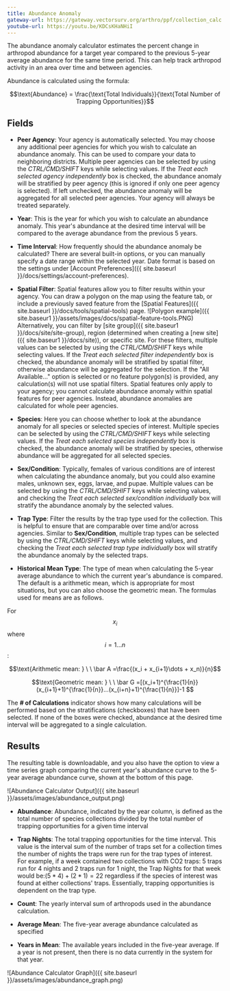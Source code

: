 ```yaml
---
title: Abundance Anomaly
gateway-url: https://gateway.vectorsurv.org/arthro/ppf/collection_calc
youtube-url: https://youtu.be/KDCsKHaNHiI
---
```


The abundance anomaly calculator estimates the percent change in arthropod abundance for a target year compared to the previous 5-year average abundance for the same time period. This can help track arthropod activity in an area over time and between agencies.

Abundance is calculated using the formula:

$$\text{Abundance} = \frac{\text{Total Individuals}}{\text{Total Number of Trapping Opportunities}}$$

## Fields

- **Peer Agency**: Your agency is automatically selected. You may choose any additional peer agencies for which you wish to calculate an abundance anomaly. This can be used to compare your data to neighboring districts. Multiple peer agencies can be selected by using the _CTRL/CMD/SHIFT_ keys while selecting values. If the _Treat each selected agency independently_ box is checked, the abundance anomaly will be stratified by peer agency (this is ignored if only one peer agency is selected). If left unchecked, the abundance anomaly will be aggregated for all selected peer agencies. Your agency will always be treated separately.
- **Year**: This is the year for which you wish to calculate an abundance anomaly. This year's abundance at the desired time interval will be compared to the average abundance from the previous 5 years.
- **Time Interval**: How frequently should the abundance anomaly be calculated? There are several built-in options, or you can manually specify a date range within the selected year. Date format is based on the settings under [Account Preferences]({{ site.baseurl }}/docs/settings/account-preferences).
- **Spatial Filter**: Spatial features allow you to filter results within your agency. You can draw a polygon on the map using the feature tab, or include a previously saved feature from the [Spatial Features]({{ site.baseurl }}/docs/tools/spatial-tools) page. ![Polygon example]({{ site.baseur1 }}/assets/images/docs/spatial-feature-tools.PNG) Alternatively, you can filter by [site group]({{ site.baseur1 }}/docs/site/site-group), region (determined when creating a [new site]({{ site.baseur1 }}/docs/site)), or specific site. For these filters, multiple values can be selected by using the _CTRL/CMD/SHIFT_ keys while selecting values. If the _Treat each selected filter independently_ box is checked, the abundance anomaly will be stratified by spatial filter, otherwise abundance will be aggregated for the selection. If the "All Available..." option is selected or no feature polygon(s) is provided, any calculation(s) will not use spatial filters. Spatial features only apply to your agency; you cannot calculate abundance anomaly within spatial features for peer agencies. Instead, abundance anomalies are calculated for whole peer agencies.
- **Species**: Here you can choose whether to look at the abundance anomaly for all species or selected species of interest. Multiple species can be selected by using the _CTRL/CMD/SHIFT_ keys while selecting values. If the _Treat each selected species independently_ box is checked, the abundance anomaly will be stratified by species, otherwise abundance will be aggregated for all selected species.
- **Sex/Condition**: Typically, females of various conditions are of interest when calculating the abundance anomaly, but you could also examine males, unknown sex, eggs, larvae, and pupae. Multiple values can be selected by using the _CTRL/CMD/SHIFT_ keys while selecting values, and checking the _Treat each selected sex/condition individually_ box will stratify the abundance anomaly by the selected values.
- **Trap Type**: Filter the results by the trap type used for the collection. This is helpful to ensure that are comparable over time and/or across agencies. Similar to **Sex/Condition**, multiple trap types can be selected by using the _CTRL/CMD/SHIFT_ keys while selecting values, and checking the _Treat each selected trap type individually_ box will stratify the abundance anomaly by the selected traps.

- **Historical Mean Type**: The type of mean when calculating the 5-year average abundance to which the current year's abundance is compared. The default is a arithmetic mean, which is appropriate for most situations, but you can also choose the geometric mean. The formulas used for means are as follows.

For $$x_i$$ where $$i = 1\dots n$$:

$$\text{Arithmetic mean: } \ \   \bar A =\frac{(x_i + x_{i+1}\dots + x_n)}{n}$$

$$\text{Geometric mean: }  \ \   \bar G =[(x_i+1)^{\frac{1}{n}}(x_{i+1}+1)^{\frac{1}{n}}...(x_{i+n}+1)^{\frac{1}{n}}]-1 $$

The **# of Calculations** indicator shows how many calculations will be performed based on the stratifications (checkboxes) that have been selected. If none of the boxes were checked, abundance at the desired time interval will be aggregated to a single calculation.

## Results

The resulting table is downloadable, and you also have the option to view a time series graph comparing the current year's abundance curve to the 5-year average abundance curve, shown at the bottom of this page.

![Abundance Calculator Output]({{ site.baseurl }}/assets/images/abundance_output.png)

- **Abundance**: Abundance, indicated by the year column, is defined as the total number of species collections divided by the total number of trapping opportunities for a given time interval
- **Trap Nights**: The total trapping opportunities for the time interval. This value is the interval sum of the number of traps set for a collection times the number of nights the traps were run for the trap types of interest. For example, if a week contained two collections with CO2 traps: 5 traps run for 4 nights and 2 traps run for 1 night, the Trap Nights for that week would be:$(5 * 4) + (2 * 1) = 22$ regardless if the species of interest was found at either collections' traps. Essentially, trapping opportunities is dependent on the trap type.

- **Count**: The yearly interval sum of arthropods used in the abundance calculation.
- **Average Mean**: The five-year average abundance calculated as specified
- **Years in Mean**: The available years included in the five-year average. If a year is not present, then there is no data currently in the system for that year.

![Abundance Calculator Graph]({{ site.baseurl }}/assets/images/abundance_graph.png)
